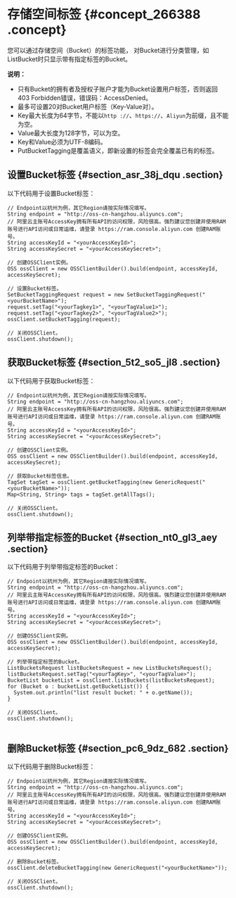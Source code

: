 # 存储空间标签 {#concept_266388 .concept}

您可以通过存储空间（Bucket）的标签功能， 对Bucket进行分类管理，如ListBucket时只显示带有指定标签的Bucket。

**说明：** 

-   只有Bucket的拥有者及授权子账户才能为Bucket设置用户标签，否则返回403 Forbidden错误，错误码：AccessDenied。
-   最多可设置20对Bucket用户标签（Key-Value对）。
-   Key最大长度为64字节，不能以`http ://`、`https://`、`Aliyun`为前缀，且不能为空。
-   Value最大长度为128字节，可以为空。
-   Key和Value必须为UTF-8编码。
-   PutBucketTagging是覆盖语义，即新设置的标签会完全覆盖已有的标签。

## 设置Bucket标签 {#section_asr_38j_dqu .section}

以下代码用于设置Bucket标签：

``` {#codeblock_ej7_vog_xjm}
// Endpoint以杭州为例，其它Region请按实际情况填写。
String endpoint = "http://oss-cn-hangzhou.aliyuncs.com";
// 阿里云主账号AccessKey拥有所有API的访问权限，风险很高。强烈建议您创建并使用RAM账号进行API访问或日常运维，请登录 https://ram.console.aliyun.com 创建RAM账号。
String accessKeyId = "<yourAccessKeyId>";
String accessKeySecret = "<yourAccessKeySecret>";

// 创建OSSClient实例。
OSS ossClient = new OSSClientBuilder().build(endpoint, accessKeyId, accessKeySecret);

// 设置Bucket标签。
SetBucketTaggingRequest request = new SetBucketTaggingRequest("<yourBucketName>");
request.setTag("<yourTagkey1>", "<yourTagValue1>");
request.setTag("<yourTagkey2>", "<yourTagValue2>");
ossClient.setBucketTagging(request);

// 关闭OSSClient。
ossClient.shutdown();
```

## 获取Bucket标签 {#section_5t2_so5_jl8 .section}

以下代码用于获取Bucket标签：

``` {#codeblock_ejl_3wn_tvd}
// Endpoint以杭州为例，其它Region请按实际情况填写。
String endpoint = "http://oss-cn-hangzhou.aliyuncs.com";
// 阿里云主账号AccessKey拥有所有API的访问权限，风险很高。强烈建议您创建并使用RAM账号进行API访问或日常运维，请登录 https://ram.console.aliyun.com 创建RAM账号。
String accessKeyId = "<yourAccessKeyId>";
String accessKeySecret = "<yourAccessKeySecret>";

// 创建OSSClient实例。
OSS ossClient = new OSSClientBuilder().build(endpoint, accessKeyId, accessKeySecret);

// 获取Bucket标签信息。
TagSet tagSet = ossClient.getBucketTagging(new GenericRequest("<yourBucketName>"));
Map<String, String> tags = tagSet.getAllTags();

// 关闭OSSClient。
ossClient.shutdown();
```

## 列举带指定标签的Bucket {#section_nt0_gl3_aey .section}

以下代码用于列举带指定标签的Bucket：

``` {#codeblock_uam_6oo_5yl}
// Endpoint以杭州为例，其它Region请按实际情况填写。
String endpoint = "http://oss-cn-hangzhou.aliyuncs.com";
// 阿里云主账号AccessKey拥有所有API的访问权限，风险很高。强烈建议您创建并使用RAM账号进行API访问或日常运维，请登录 https://ram.console.aliyun.com 创建RAM账号。
String accessKeyId = "<yourAccessKeyId>";
String accessKeySecret = "<yourAccessKeySecret>";

// 创建OSSClient实例。
OSS ossClient = new OSSClientBuilder().build(endpoint, accessKeyId, accessKeySecret);

// 列举带指定标签的Bucket。
ListBucketsRequest listBucketsRequest = new ListBucketsRequest();
listBucketsRequest.setTag("<yourTagKey>", "<yourTagValue>");
BucketList bucketList = ossClient.listBuckets(listBucketsRequest);
for (Bucket o : bucketList.getBucketList()) {
  System.out.println("list result bucket: " + o.getName());
}

// 关闭OSSClient。
ossClient.shutdown();
			
```

## 删除Bucket标签 {#section_pc6_9dz_682 .section}

以下代码用于删除Bucket标签：

``` {#codeblock_5ha_15o_t49}
// Endpoint以杭州为例，其它Region请按实际情况填写。
String endpoint = "http://oss-cn-hangzhou.aliyuncs.com";
// 阿里云主账号AccessKey拥有所有API的访问权限，风险很高。强烈建议您创建并使用RAM账号进行API访问或日常运维，请登录 https://ram.console.aliyun.com 创建RAM账号。
String accessKeyId = "<yourAccessKeyId>";
String accessKeySecret = "<yourAccessKeySecret>";

// 创建OSSClient实例。
OSS ossClient = new OSSClientBuilder().build(endpoint, accessKeyId, accessKeySecret);

// 删除Bucket标签。
ossClient.deleteBucketTagging(new GenericRequest("<yourBucketName>"));

// 关闭OSSClient。
ossClient.shutdown();
```

